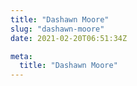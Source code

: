```yaml
---
title: "Dashawn Moore"
slug: "dashawn-moore"
date: 2021-02-20T06:51:34Z

meta:
  title: "Dashawn Moore"
---
```


